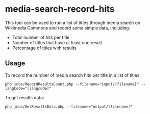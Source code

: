 # media-search-record-hits

This tool can be used to run a list of titles through media search on Wikimedia
Commons and record some simple data, including:
* Total number of hits per title
* Number of titles that have at least one result
* Percentage of titles with results

## Usage

To record the number of media search hits per title in a list of titles:

```
php jobs/RecordResultsCount.php --filename="input/[filename]" --langCode="[langcode]"
```

To get results data:

```
php jobs/GetResultsData.php --filename="output/[filename]"
```
